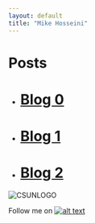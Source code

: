 ```yaml
---
layout: default
title: "Mike Hosseini"
---
```

 # Posts

* #  [Blog 0](https://mikehosseini.github.io/mikehosseini.github.io/posts/2020/08/31/Blog-0.html) 

* # [Blog 1](https://mikehosseini.github.io/mikehosseini.github.io/posts/2020/09/06/Blog-1.html)

* # [Blog 2](https://mikehosseini.github.io/mikehosseini.github.io/posts/2020/09/15/Blog-2.html)



![CSUNLOGO](https://github.githubassets.com/images/icons/emoji/octocat.png)

Follow me on [![alt text][1.1]][1]

[1.1]: http://i.imgur.com/tXSoThF.png (twitter icon with padding)

[1]: http://www.twitter.com/mikehosseini92
